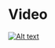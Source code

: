# Video
[![Alt text](https://img.youtube.com/vi/vSm2cHeuU8Y/0.jpg)](https://www.youtube.com/watch?v=vSm2cHeuU8Y)
